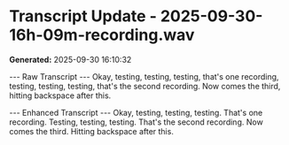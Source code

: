 
# Transcript Update - 2025-09-30-16h-09m-recording.wav
**Generated:** 2025-09-30 16:10:32

--- Raw Transcript ---
Okay, testing, testing, testing, that's one recording, testing, testing, testing, that's the second recording. Now comes the third, hitting backspace after this.

--- Enhanced Transcript ---
Okay, testing, testing, testing. That's one recording. Testing, testing, testing. That's the second recording. Now comes the third. Hitting backspace after this.

